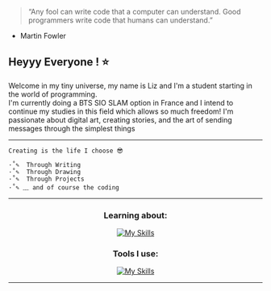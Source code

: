> “Any fool can write code that a computer can understand. Good programmers write code that humans can understand.”
   - Martin Fowler

  
## Heyyy Everyone ! ⭐
Welcome in my tiny universe, my name is Liz and I'm a student starting in the world of programming.  
I'm currently doing a BTS SIO SLAM option in France and I intend to continue my studies in this field
which allows so much freedom!
I'm passionate about digital art, creating stories, and the art of sending messages through the simplest things  

---------------------------------------------------


	Creating is the life I choose 😎

	·˚✎  Through Writing  
	·˚✎  Through Drawing  
	·˚✎  Through Projects  
	·˚✎ ﹏ and of course the coding  



-------------------------------------------------
<div align="center">

### Learning about:
[![My Skills](https://skillicons.dev/icons?i=cs,dotnet,py,html,css)](https://skillicons.dev)  

### Tools I use:
[![My Skills](https://skillicons.dev/icons?i=git,unity,vscode,visualstudio,pycharm,wordpress)](https://skillicons.dev)

</div>

-------------------------------
